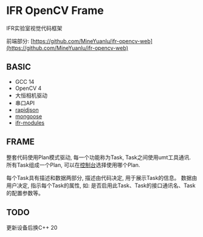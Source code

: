 # IFR OpenCV Frame

IFR实验室视觉代码框架

前端部分: [https://github.com/MineYuanlu/ifr-opencv-web](https://github.com/MineYuanlu/ifr-opencv-web)

## BASIC

- GCC 14
- OpenCV 4
- 大恒相机驱动
- 串口API
- [rapidjson](https://github.com/Tencent/rapidjson)
- [mongoose](https://github.com/cesanta/mongoose)
- [ifr-modules](https://github.com/mineYuanlu/ifr-modules)

## FRAME

整套代码使用Plan模式驱动, 每一个功能称为Task, Task之间使用umt工具通讯.  
所有Task组成一个Plan, 可以在[控制台](https://github.com/MineYuanlu/ifr-opencv-web)选择使用哪个Plan.

每个Task具有描述和数据两部分, 描述由代码决定, 用于展示Task的信息。 数据由用户决定, 指示每个Task的属性, 如: 
是否启用此Task、Task的接口通讯名、Task的配置参数等。

## TODO

更新设备后换C++ 20
